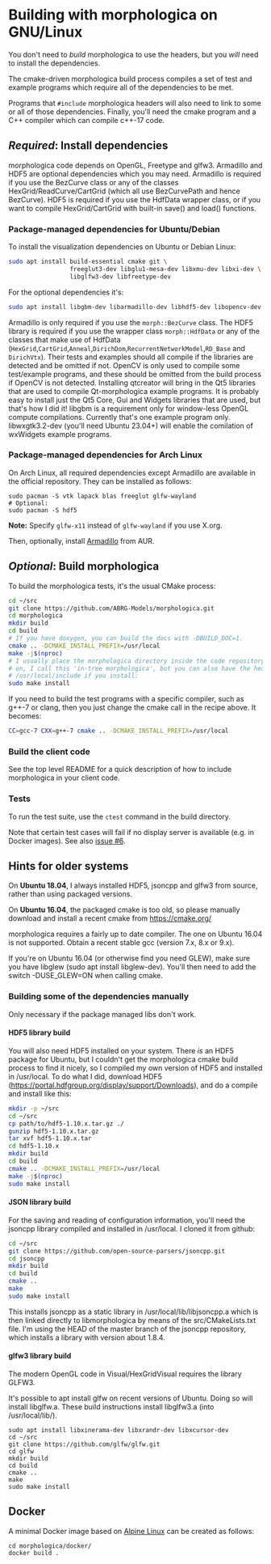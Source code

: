 # Building with morphologica on GNU/Linux

You don't need to *build* morphologica to use the headers, but
you *will* need to install the dependencies.

The cmake-driven morphologica build process compiles a set of test and
example programs which require all of the dependencies to be met.

Programs that ```#include``` morphologica headers will also need to link to
some or all of those dependencies. Finally, you'll need the cmake
program and a C++ compiler which can compile c++-17 code.

## *Required*: Install dependencies

morphologica code depends on OpenGL, Freetype and glfw3. Armadillo and HDF5 are optional dependencies which you may need. Armadillo is required if you use the BezCurve class or any of the classes HexGrid/ReadCurve/CartGrid (which all use BezCurvePath and hence BezCurve). HDF5 is required if you use the HdfData wrapper class, or if you want to compile HexGrid/CartGrid with built-in save() and load() functions.

### Package-managed dependencies for Ubuntu/Debian

To install the visualization dependencies on Ubuntu or Debian Linux:

```sh
sudo apt install build-essential cmake git \
                 freeglut3-dev libglu1-mesa-dev libxmu-dev libxi-dev \
                 libglfw3-dev libfreetype-dev

```
For the optional dependencies it's:
```sh
sudo apt install libgbm-dev libarmadillo-dev libhdf5-dev libopencv-dev qtcreator libwxgtk3.2-dev
```
Armadillo is only required if you use the ```morph::BezCurve``` class. The HDF5 library is required if you use the wrapper class ```morph::HdfData``` or any of the classes that make use of HdfData (```HexGrid```,```CartGrid```,```Anneal```,```DirichDom```,```RecurrentNetworkModel```,```RD_Base``` and ```DirichVtx```). Their tests and examples should all compile if the libraries are detected and be omitted if not. OpenCV is only used to compile some test/example programs, and these should be omitted from the build process if OpenCV is not detected. Installing qtcreator will bring in the Qt5 libraries that are used to compile Qt-morphologica example programs. It is probably easy to install just the Qt5 Core, Gui and Widgets libraries that are used, but that's how I did it! libgbm is a requirement only for window-less OpenGL compute compilations. Currently that's one example program only. libwxgtk3.2-dev (you'll need Ubuntu 23.04+) will enable the comilation of wxWidgets example programs.

### Package-managed dependencies for Arch Linux

On Arch Linux, all required dependencies except Armadillo are available in the official repository. They can be installed as follows:

```shell
sudo pacman -S vtk lapack blas freeglut glfw-wayland
# Optional:
sudo pacman -S hdf5
```

**Note:** Specify `glfw-x11` instead of `glfw-wayland` if you use X.org.

Then, optionally, install [Armadillo](https://aur.archlinux.org/packages/armadillo/) from AUR.

## *Optional*: Build morphologica

To build the morphologica tests, it's the usual CMake process:

```sh
cd ~/src
git clone https://github.com/ABRG-Models/morphologica.git
cd morphologica
mkdir build
cd build
# If you have doxygen, you can build the docs with -DBUILD_DOC=1.
cmake .. -DCMAKE_INSTALL_PREFIX=/usr/local
make -j$(nproc)
# I usually place the morphologica directory inside the code repository I'm working
# on, I call this 'in-tree morphologica', but you can also have the headers in
# /usr/local/include if you install:
sudo make install
```

If you need to build the test programs with a specific compiler, such
as g++-7 or clang, then you just change the cmake call in the recipe
above. It becomes:

```sh
CC=gcc-7 CXX=g++-7 cmake .. -DCMAKE_INSTALL_PREFIX=/usr/local
```

### Build the client code

See the top level README for a quick description of how to include morphologica in your client code.

### Tests

To run the test suite, use the `ctest` command in the build directory.

Note that certain test cases will fail if no display server is available (e.g. in Docker images). See also [issue #6](https://github.com/ABRG-Models/morphologica/issues/6).


## Hints for older systems

On **Ubuntu 18.04**, I always installed HDF5, jsoncpp and glfw3 from source, rather than using packaged versions.

On **Ubuntu 16.04**, the packaged cmake is too old, so please manually download and install a recent cmake from https://cmake.org/

morphologica requires a fairly up to date compiler. The one on Ubuntu 16.04 is not supported. Obtain a recent stable gcc (version 7.x, 8.x or 9.x).

If you're on Ubuntu 16.04 (or otherwise find you need GLEW), make sure you have libglew (sudo apt install libglew-dev).
You'll then need to add the switch -DUSE_GLEW=ON when calling cmake.

### Building some of the dependencies manually

Only necessary if the package managed libs don't work.

#### HDF5 library build

You will also need HDF5 installed on your system. There _is_ an HDF5 package for Ubuntu, but I couldn't get the morphologica cmake build process to find it nicely, so I compiled my own version of HDF5 and installed in /usr/local. To do what I did, download HDF5 (https://portal.hdfgroup.org/display/support/Downloads), and do a compile and install like this:

```sh
mkdir -p ~/src
cd ~/src
cp path/to/hdf5-1.10.x.tar.gz ./
gunzip hdf5-1.10.x.tar.gz
tar xvf hdf5-1.10.x.tar
cd hdf5-1.10.x
mkdir build
cd build
cmake .. -DCMAKE_INSTALL_PREFIX=/usr/local
make -j$(nproc)
sudo make install
```

#### JSON library build

For the saving and reading of configuration information, you'll need
the jsoncpp library compiled and installed in /usr/local. I cloned it
from github:

```sh
cd ~/src
git clone https://github.com/open-source-parsers/jsoncpp.git
cd jsoncpp
mkdir build
cd build
cmake ..
make
sudo make install
```

This installs jsoncpp as a static library in
/usr/local/lib/libjsoncpp.a which is then linked directly to
libmorphologica by means of the src/CMakeLists.txt file. I'm using the
HEAD of the master branch of the jsoncpp repository, which installs a
library with version about 1.8.4.

#### glfw3 library build

The modern OpenGL code in Visual/HexGridVisual requires the library GLFW3.

It's possible to apt install glfw on recent versions of Ubuntu. Doing so
will install libglfw.a. These build instructions install libglfw3.a (into
/usr/local/lib/).

```
sudo apt install libxinerama-dev libxrandr-dev libxcursor-dev
cd ~/src
git clone https://github.com/glfw/glfw.git
cd glfw
mkdir build
cd build
cmake ..
make
sudo make install
```

## Docker

A minimal Docker image based on [Alpine Linux](https://alpinelinux.org/) can be created as follows:

```
cd morphologica/docker/
docker build .
```
